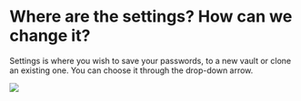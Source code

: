 # Where are the settings? How can we change it?

<p class="no-margin">Settings is where you wish to save your passwords, to a new vault or clone an existing one. You can choose it through the drop-down arrow.</p>
<p class="no-margin"></p>
<div class="intercom-container"><img src="/assets/img/teams-pro/image_60.png"></div>



